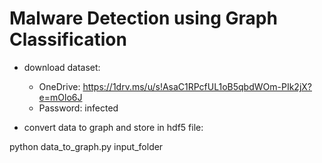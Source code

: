 # Malware Detection using Graph Classification
- download dataset:
  * OneDrive: https://1drv.ms/u/s!AsaC1RPcfUL1oB5qbdWOm-PIk2jX?e=mOlo6J
  * Password: infected
 
- convert data to graph and store in hdf5 file:

python data_to_graph.py input_folder

  
